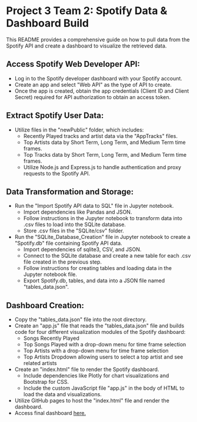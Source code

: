 # Project 3 Team 2: Spotify Data & Dashboard Build

This README provides a comprehensive guide on how to pull data from the Spotify API and create a dashboard to visualize the retrieved data. 

## Access Spotify Web Developer API:
- Log in to the Spotify developer dashboard with your Spotify account.
- Create an app and select "Web API" as the type of API to create.
- Once the app is created, obtain the app credentials (Client ID and Client Secret) required for API authorization to obtain an access token.

## Extract Spotify User Data:
- Utilize files in the "newPublic" folder, which includes:
  - Recently Played tracks and artist data via the "AppTracks" files.
  - Top Artists data by Short Term, Long Term, and Medium Term time frames.
  - Top Tracks data by Short Term, Long Term, and Medium Term time frames.
  - Utilize Node.js and Express.js to handle authentication and proxy requests to the Spotify API.

## Data Transformation and Storage:
- Run the "Import Spotify API data to SQL" file in Jupyter notebook.
  - Import dependencies like Pandas and JSON.
  - Follow instructions in the Jupyter notebook to transform data into .csv files to load into the SQLite database.
  - Store .csv files in the "SQLite/csv" folder.
- Run the "SQLite_Database_Creation" file in Jupyter notebook to create a "Spotify.db" file containing Spotify API data.
  - Import dependencies of sqlite3, CSV, and JSON.
  - Connect to the SQLite database and create a new table for each .csv file created in the previous step.
  - Follow instructions for creating tables and loading data in the Jupyter notebook file.
  - Export Spotify.db, tables, and data into a JSON file named "tables_data.json".

## Dashboard Creation:
- Copy the "tables_data.json" file into the root directory.
- Create an "app.js" file that reads the "tables_data.json" file and builds code for four different visualization modules of the Spotify dashboard:
  - Songs Recently Played
  - Top Songs Played with a drop-down menu for time frame selection
  - Top Artists with a drop-down menu for time frame selection
  - Top Artists Dropdown allowing users to select a top artist and see related artists
- Create an "index.html" file to render the Spotify dashboard.
  - Include dependencies like Plotly for chart visualizations and Bootstrap for CSS.
  - Include the custom JavaScript file "app.js" in the body of HTML to load the data and visualizations.
- Utilize GitHub pages to host the "index.html" file and render the dashboard.
- Access final dashboard [here.](https://mbz4b8.github.io/project3group2)






